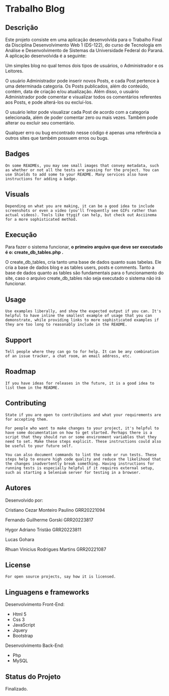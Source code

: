 # Trabalho Blog


## Descrição
Este projeto consiste em uma aplicação desenvolvida para o Trabalho Final da Disciplina Desenvolvimento Web 1 (DS-122), do curso de Tecnologia em Análise e Desenvolvimento de Sistemas da Universidade Federal do Paraná. A aplicação desenvolvida é a seguinte:

Um simples blog no qual temos dois tipos de usuários, o Administrador e os Leitores. 

O usuário Administrador pode inserir novos Posts, e cada Post pertence à uma determinada categoria. Os Posts publicados, além do conteúdo, contém, data de criação e/ou atualização. Além disso, o usuário Administrador pode comentar e visualizar todos os comentários referentes aos Posts, e pode alterá-los ou excluí-los.

O usuário leitor pode visualizar cada Post de acordo com a categoria selecionada, além de poder comentar zero ou mais vezes. Também pode alterar ou excluir seu comentário.

Qualquer erro ou bug encontrado nesse código é apenas uma referência a outros sites que também possuem erros ou bugs.

## Badges
    On some READMEs, you may see small images that convey metadata, such as whether or not all the tests are passing for the project. You can use Shields to add some to your README. Many services also have instructions for adding a badge.

## Visuals
    Depending on what you are making, it can be a good idea to include screenshots or even a video (you'll frequently see GIFs rather than actual videos). Tools like ttygif can help, but check out Asciinema for a more sophisticated method.

## Execução
Para fazer o sistema funcionar, **o primeiro arquivo que deve ser executado é o: create_db_tables.php .**

O create_db_tables, cria tanto uma base de dados quanto suas tabelas. Ele cria a base de dados blog e as tables users, posts e comments. Tanto a base de dados quanto as tables são fundamentais para o funcionamento do site, caso o arquivo create_db_tables não seja executado o sistema não irá funcionar.

## Usage
    Use examples liberally, and show the expected output if you can. It's helpful to have inline the smallest example of usage that you can demonstrate, while providing links to more sophisticated examples if they are too long to reasonably include in the README.

## Support
    Tell people where they can go to for help. It can be any combination of an issue tracker, a chat room, an email address, etc.

## Roadmap
    If you have ideas for releases in the future, it is a good idea to list them in the README.

## Contributing
    State if you are open to contributions and what your requirements are for accepting them.

    For people who want to make changes to your project, it's helpful to have some documentation on how to get started. Perhaps there is a script that they should run or some environment variables that they need to set. Make these steps explicit. These instructions could also be useful to your future self.

    You can also document commands to lint the code or run tests. These steps help to ensure high code quality and reduce the likelihood that the changes inadvertently break something. Having instructions for running tests is especially helpful if it requires external setup, such as starting a Selenium server for testing in a browser.

## Autores
Desenvolvido por:

Cristiano Cezar Monteiro Paulino GRR20221094

Fernando Guilherme Gorski GRR20223817

Hygor Adriano Tristão GRR20223811

Lucas Gohara

Rhuan Vinicius Rodrigues Martins GRR20221087



## License
    For open source projects, say how it is licensed.

## Linguagens e frameworks

Desenvolvimento Front-End:

* Html 5
* Css 3
* JavaScript
* Jquery
* Bootstrap

Desenvolvimento Back-End:

* Php
* MySQL

## Status do Projeto
Finalizado.